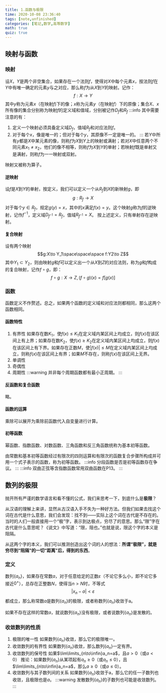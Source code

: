 ```yaml
---
title: 1.函数与极限
time: 2020-10-08 23:36:40
tags: [note,unfinished]
categories: [笔记,数学,高等数学]
math: true
quiz: true
---
```

## 映射与函数
### 映射
设$X$，$Y$是两个非空集合，如果存在一个法则$f$，使得对$X$中每个元素$x$，按法则$f$在$Y$中有唯一确定的元素$y$与之对应，那么称$f$为从$X$到$Y$的映射。记作：
$$f:X\to Y$$
其中$y$称为元素$x$（在映射$f$)下的像；$x$称为元素$y$（在映射$f$）下的原像；集合$X$、$x$所有像的集合分别称为映射$f$的定义域和值域，分别被记作$D_f$和$R_f$
:::info
其中需要注意的有：
1. 定义一个映射必须具备定义域$D_f$，值域$R_f$和对应法则$f$。
2. 对于每个$x$，像是唯一的；但对于每个$y$，其原像不一定是唯一的。
:::
若$Y$中所有$y$都是$X$中某元素的像，则称$f$为$X$到$Y$上的映射或满射；若对$X$中任意两个不同元素$x_1\neq x_2$，他们的像不相等，则称$f$为$X$到$Y$的单射；若映射$f$既是单射又是满射，则称$f$为一一映射或双射。

映射又被称为算子。

#### 逆映射
设$f$是$X$到$Y$的单射，按定义，我们可以定义一个从$R_f$到$X$的新映射$g$，即
$$g:R_f\to X$$
对于每个$y\in R_f$，规定$g(y)=x$，其中的$x$满足$f(x)=y$。这个映射$g$称为$f$的逆映射，记作$f^{-1}$，定义域$D_{f^{-1}}=R_f$，值域$R_{f^{-1}}=X$。
按上述定义，只有单射存在逆映射。

#### 复合映射
设有两个映射
$$g:X\to Y_1\space\space\space f:Y2\to Z$$
其中$Y_1\subset Y_2$，则由映射$g$和$f$可以定义出一个从$X$到$Z$的对应法则，称为$g$和$f$构成的复合映射，记作$f\circ g$，即：
$$f\circ g:X\to Z,(f\circ g)(x)=f[g(x)]$$

### 函数
函数定义不作赘述。总之，如果两个函数的定义域和对应法则都相同，那么这两个函数相同。

#### 函数特性
1. 有界性
如果存在数$K_1$，使$f(x)\leq K_1$在定义域内某区间上均成立，则$f(x)$在该区间上有上界；如果存在数$K_2$，使$f(x)\geq K_2$在定义域内某区间上均成立，则$f(x)$在该区间上有下界。如果存在正数$M$，使$|f(x)|\leq M$在定义域内某区间上均成立，则称$f(x)$在该区间上有界；如果$M$不存在，则称$f(x)$在该区间上无界。
2. 单调性
3. 奇偶性
4. 周期性
:::warning
并非每个周期函数都有最小正周期。
:::

#### 反函数和复合函数
略。

#### 函数的运算
乘除可以展开为乘除前函数代入自变量进行计算。

#### 初等函数
幂函数、指数函数、对数函数、三角函数和反三角函数统称为基本初等函数。

由常数和基本初等函数经过有限次的四则运算和有限次的函数复合步骤所构成并可用一个式子表示的函数，称为初等函数。
:::info
分段函数是否是初等函数存在争议。
:::
:::info
双曲正弦等含指数函数常用双曲函数在P13。
:::

## 数列的极限

抛开所有严谨的数学语言和看不懂的公式，我们来思考一下，到底什么是**极限**？

从汉语的理解上来讲，显然从古汉语入手不失为一种好方法。但我们如果去找这个词在古代是什么意思，我们会发现：找不到——实际上这个词在古代是不存在的。当时的人们一般直接用一个“极”字，表示到达极点，穷尽了的意思。那么“限”字在古代是什么意思呢？《说文》中写道：“限，阻也。”也就是说，限这个字的本义是阻隔。

从这两个字的本义，我们可以推测创造出这个词的人的想法：**所谓“极限”，就是穷尽到“阻隔”的一切“距离”后，得到的东西**。


### 定义
数列$\{a_n\}$，如果存在常数$a$，对于任意给定的正数$\varepsilon$（不论它多么小，即不论它多接近$0^+$），总存在正整数$N$，使得当$n>N$时，不等式
$$|x_n-a|<\varepsilon$$
都成立，那么称常数$a$是数列$\{a_n\}$的极限，或者称数列$\{a_n\}$收敛于a。

如果不存在这样的常数$a$，就说数列$\{a_n\}$没有极限，或者说数列$\{a_n\}$是发散的。

### 收敛数列的性质
1. 极限的唯一性
如果数列$\{a_n\}$收敛，那么它的极限唯一。
2. 收敛数列的有界性
如果数列$\{a_n\}$收敛，那么数列$\{a_n\}$一定有界。
3. 收敛数列的保号性
如果$\lim\limits_{n\to\infin}a_n=a$，且$a>0$（或$a<0$）
推论：如果数列$\{a_n\}$从某项起有$a_n\geq 0$（或$a_n\leq 0$），且$\lim\limits_{n\to\infin}a_n=a$，那么$a\geq 0$（或$a\leq 0$）。
4. 收敛数列与其子数列间的关系
如果数列$\{a_n\}$收敛于a，那么它的任一子数列也收敛，且极限也是$a$。
:::warning
发散数列$\{a_n\}$的子数列也可能是收敛数列。
:::

